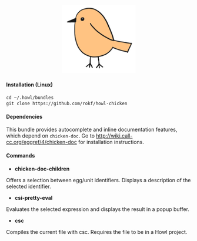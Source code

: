 <p align="center"><img width="200" src="img.png"></p>

#### Installation (Linux)

```
cd ~/.howl/bundles
git clone https://github.com/rokf/howl-chicken
```

#### Dependencies

This bundle provides autocomplete and inline documentation features, which depend on `chicken-doc`.
Go to http://wiki.call-cc.org/eggref/4/chicken-doc for installation instructions.

#### Commands

- **chicken-doc-children**

Offers a selection between egg/unit identifiers.
Displays a description of the selected identifier.

- **csi-pretty-eval**

Evaluates the selected expression
and displays the result in a popup buffer.

- **csc**

Compiles the current file with csc.
Requires the file to be in a Howl project.
